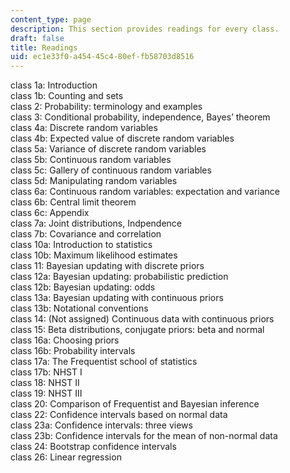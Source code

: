 ```yaml
---
content_type: page
description: This section provides readings for every class.
draft: false
title: Readings
uid: ec1e33f0-a454-45c4-80ef-fb58703d8516
---
```

class 1a: Introduction   
class 1b: Counting and sets   
class 2: Probability: terminology and examples   
class 3: Conditional probability, independence, Bayes’ theorem   
class 4a: Discrete random variables   
class 4b: Expected value of discrete random variables   
class 5a: Variance of discrete random variables   
class 5b: Continuous random variables   
class 5c: Gallery of continuous random variables   
class 5d: Manipulating random variables   
class 6a: Continuous random variables: expectation and variance   
class 6b: Central limit theorem   
class 6c: Appendix   
class 7a: Joint distributions, Indpendence   
class 7b: Covariance and correlation   
class 10a: Introduction to statistics   
class 10b: Maximum likelihood estimates   
class 11: Bayesian updating with discrete priors   
class 12a: Bayesian updating: probabilistic prediction   
class 12b: Bayesian updating: odds   
class 13a: Bayesian updating with continuous priors   
class 13b: Notational conventions   
class 14: (Not assigned) Continuous data with continuous priors   
class 15: Beta distributions, conjugate priors: beta and normal   
class 16a: Choosing priors   
class 16b: Probability intervals   
class 17a: The Frequentist school of statistics   
class 17b: NHST I   
class 18: NHST II   
class 19: NHST III   
class 20: Comparison of Frequentist and Bayesian inference   
class 22: Confidence intervals based on normal data   
class 23a: Confidence intervals: three views   
class 23b: Confidence intervals for the mean of non-normal data   
class 24: Bootstrap confidence intervals   
class 26: Linear regression